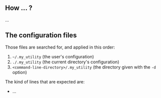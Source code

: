 
## How ... ?

...

## The configuration files

Those files are searched for, and applied in this order:
1. `~/.my_utility` (the user's configuration)
2. `./.my_utility` (the current directory's configuration)
3. `<command-line-directory>/.my_utility` (the directory given with the `-d` option)

The kind of lines that are expected are:
- ...

